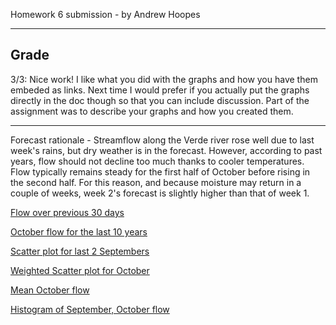 Homework 6 submission - by Andrew Hoopes
_____
## Grade
3/3: Nice work!  I like what you did with the graphs and how you have them embeded as links. Next time I would prefer if you actually put the graphs directly in the doc though so that you can include discussion. Part of the assignment was to describe your graphs and how you created them. 
____

Forecast rationale - Streamflow along the Verde river rose well due to last week's rains, but dry weather is in the forecast.  However, according to past years, flow should not decline too much thanks to cooler temperatures.  Flow typically remains steady for the first half of October before rising in the second half.  For this reason, and because moisture may return in a couple of weeks, week 2's forecast is slightly higher than that of week 1.

[Flow over previous 30 days](../data/Observed_Flow.png)

[October flow for the last 10 years](../data/Last_10_Octobers.png)

[Scatter plot for last 2 Septembers](../data/2_year_comparison.png)

[Weighted Scatter plot for October](../data/Weighted_Scatter.png)

[Mean October flow](../data/October_mean.png)

[Histogram of September, October flow](../data/Double_histogram.png)
